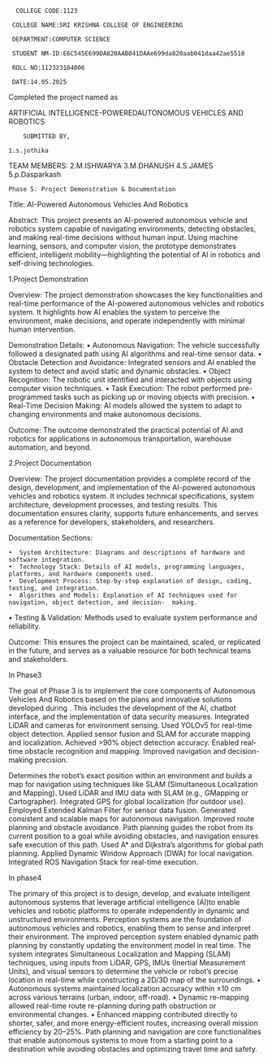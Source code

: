       COLLEGE CODE:1123 

     COLLEGE NAME:SRI KRISHNA COLLEGE OF ENGINEERING

     DEPARTMENT:COMPUTER SCIENCE

     STUDENT NM-ID:E6C545E699DA820AAB041DAAe699da820aab041daa42ae5518

     ROLL NO:112323104006

     DATE:14.05.2025

   Completed the project named as 
    
  ARTIFICIAL INTELLIGENCE-POWEREDAUTONOMOUS VEHICLES AND ROBOTICS

        SUBMITTED BY,
        
	1.s.jothika

TEAM MEMBERS:
   2.M.ISHWARYA
   3.M.DHANUSH 
   4.S.JAMES 
   5.p.Dasparkash

   
    Phase 5: Project Demonstration & Documentation
Title: AI-Powered  Autonomous Vehicles And Robotics

Abstract:
     This project presents an AI-powered autonomous vehicle and robotics system capable of navigating environments, detecting obstacles, and making real-time decisions without human input. Using machine learning, sensors, and computer vision, the prototype demonstrates efficient, intelligent mobility—highlighting the potential of AI in robotics and self-driving technologies.

  1.Project Demonstration

 Overview:
     The project demonstration showcases the key functionalities and real-time performance of the AI-powered autonomous vehicles and robotics system. It highlights how AI enables the system to perceive the environment, make decisions, and operate independently with minimal human intervention.

Demonstration Details:
       •  Autonomous Navigation: The vehicle successfully followed a designated path using AI algorithms and   real-time sensor data.
• Obstacle Detection and Avoidance: Integrated sensors and AI enabled the system to detect and avoid static and dynamic obstacles.
• Object Recognition: The robotic unit identified and interacted with objects using computer vision techniques.
• Task Execution: The robot performed pre-programmed tasks such as picking up or moving objects with precision.
       •  Real-Time Decision Making: AI models allowed the system to adapt to changing environments and make autonomous decisions.


  Outcome:
  The outcome demonstrated the practical potential of AI and robotics for applications in autonomous transportation, warehouse automation, and beyond.
 
  2.Project Documentation

  Overview:
       The project documentation provides a complete record of the design, development, and implementation of the AI-powered autonomous vehicles and robotics system. It includes technical specifications, system architecture, development processes, and testing results. This documentation ensures clarity, supports future enhancements, and serves as a reference for developers, stakeholders, and researchers.

 Documentation Sections:
   
    •  System Architecture: Diagrams and descriptions of hardware and software integration.
    •  Technology Stack: Details of AI models, programming languages, platforms, and hardware components used.
    •  Development Process: Step-by-step explanation of design, coding, testing, and integration.
    •  Algorithms and Models: Explanation of AI techniques used for navigation, object detection, and decision-  making.
   •  Testing & Validation: Methods used to evaluate system performance and reliability.

  Outcome:
     This ensures the project can be maintained, scaled, or replicated in the future, and serves as a valuable resource for both technical teams and stakeholders.

In Phase3 

The goal of Phase 3 is to implement the core components of  Autonomous Vehicles And Robotics based on the plans and innovative solutions developed during . This includes the development of the AI,   chatbot interface, and the implementation of data security measures.
 Integrated LiDAR and cameras for environment sensing.
	Used YOLOv5 for real-time object detection.
	Applied sensor fusion and SLAM for accurate mapping and localization.
	Achieved >90% object detection accuracy.
	Enabled real-time obstacle recognition and mapping.
	Improved navigation and decision-making precision.

Determines the robot’s exact position within an environment and builds a map for navigation using techniques like SLAM (Simultaneous Localization and Mapping).
	Used LiDAR and IMU data with SLAM (e.g., GMapping or Cartographer).
	Integrated GPS for global localization (for outdoor use).
	Employed Extended Kalman Filter for sensor data fusion.
  Generated consistent and scalable maps for autonomous navigation.
	Improved route planning and obstacle avoidance.
 Path planning guides the robot from its current position to a goal while avoiding obstacles, and navigation ensures safe execution of this path.
	Used A* and Dijkstra’s algorithms for global path planning.
	Applied Dynamic Window Approach (DWA) for local navigation.
	Integrated ROS Navigation Stack for real-time execution.

In phase4

The primary of this project is to design, develop, and evaluate intelligent autonomous systems that leverage artificial intelligence (AI)to enable vehicles and robotic platforms to operate independently in dynamic and unstructured environments.
Perception systems are the foundation of autonomous vehicles and robotics, enabling them to sense and interpret their environment.
The improved perception system enabled dynamic path planning by constantly updating the environment model in real time.
The system integrates Simultaneous Localization and Mapping (SLAM) techniques, using inputs from LiDAR, GPS, IMUs (Inertial Measurement Units), and visual sensors to determine the vehicle or robot’s precise location in real-time while constructing a 2D/3D map of the surroundings.
•	Autonomous systems maintained localization accuracy within ±10 cm across various terrains (urban, indoor, off-road).
•	Dynamic re-mapping allowed real-time route re-planning during path obstruction or environmental changes.
•	Enhanced mapping contributed directly to shorter, safer, and more energy-efficient routes, increasing overall mission efficiency by 20–25%.
Path planning and navigation are core functionalities that enable autonomous systems to move from a starting point to a destination while avoiding obstacles and optimizing travel time and safety.
